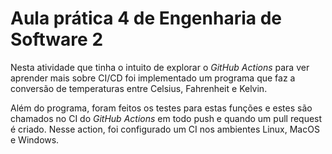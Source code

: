 # Aula prática 4 de Engenharia de Software 2

Nesta atividade que tinha o intuito de explorar o _GitHub Actions_ para ver aprender mais sobre CI/CD foi implementado um programa que faz a conversão de temperaturas entre Celsius, Fahrenheit e Kelvin. 

Além do programa, foram feitos os testes para estas funções e estes são chamados no CI do _GitHub Actions_ em todo push e quando um pull request  é criado. Nesse action, foi configurado um CI nos ambientes Linux, MacOS e Windows.